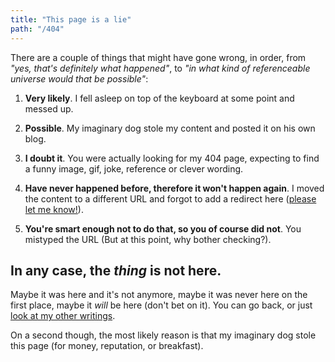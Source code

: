 ```yaml
---
title: "This page is a lie"
path: "/404"
---
```


There are a couple of things that might have gone wrong, in order, from _"yes, that's definitely what happened"_, to _"in what kind of referenceable universe would that be possible"_:

1. **Very likely**. I fell asleep on top of the keyboard at some point and messed up.

2. **Possible**. My imaginary dog stole my content and posted it on his own blog.

3. **I doubt it**. You were actually looking for my 404 page, expecting to find a funny image, gif, joke, reference or clever wording.

4. **Have never happened before, therefore it won't happen again**. I moved the content to a different URL and forgot to add a redirect here ([please let me know!](/contact)).

5. **You're smart enough not to do that, so you of course did not**. You mistyped the URL (But at this point, why bother checking?).

## In any case, the _thing_ is not here. 

Maybe it was here and it's not anymore, maybe it was never here on the first place, maybe it _will_ be here (don't bet on it). You can go back, or just [look at my other writings](/blog).

On a second though, the most likely reason is that my imaginary dog stole this page (for money, reputation, or breakfast).
